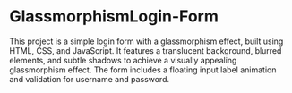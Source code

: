 # GlassmorphismLogin-Form
This project is a simple login form with a glassmorphism effect, built using HTML, CSS, and JavaScript. It features a translucent background, blurred elements, and subtle shadows to achieve a visually appealing glassmorphism effect. The form includes a floating input label animation and validation for username and password.
